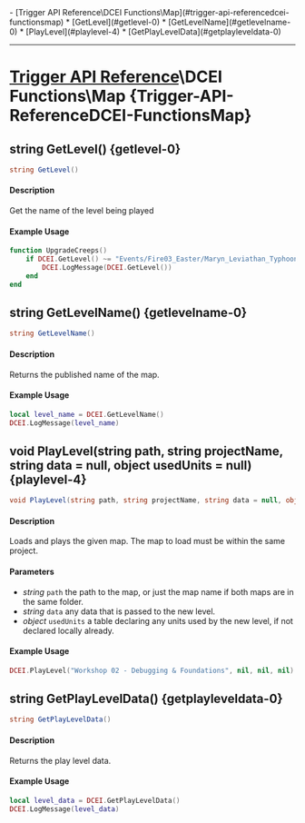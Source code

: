 <div id="toc" markdown="1">
- [Trigger API Reference\DCEI Functions\Map](#trigger-api-referencedcei-functionsmap)
  * [GetLevel](#getlevel-0)
  * [GetLevelName](#getlevelname-0)
  * [PlayLevel](#playlevel-4)
  * [GetPlayLevelData](#getplayleveldata-0)

</div>

***

# [Trigger API Reference](Trigger-API-Reference)\\DCEI Functions\Map {Trigger-API-ReferenceDCEI-FunctionsMap}

[](overview-start)

[](overview-end)

## string GetLevel() {getlevel-0}
```cs
string GetLevel()
```
#### Description
[](description-start)
Get the name of the level being played
[](description-end)

#### Example Usage
[](example-usage-start)
```lua
function UpgradeCreeps()
    if DCEI.GetLevel() ~= "Events/Fire03_Easter/Maryn_Leviathan_Typhoon/Level09" then
        DCEI.LogMessage(DCEI.GetLevel())
    end
end
```
[](example-usage-end)

[](extra-section-start)

[](extra-section-end)

## string GetLevelName() {getlevelname-0}
```cs
string GetLevelName()
```
#### Description
[](description-start)
Returns the published name of the map.
[](description-end)

#### Example Usage
[](example-usage-start)
```lua
local level_name = DCEI.GetLevelName()
DCEI.LogMessage(level_name)
```
[](example-usage-end)

[](extra-section-start)

[](extra-section-end)

## void PlayLevel(string path, string projectName, string data = null, object usedUnits = null) {playlevel-4}
```cs
void PlayLevel(string path, string projectName, string data = null, object usedUnits = null)
```
#### Description
[](description-start)
Loads and plays the given map. The map to load must be within the same project.
[](description-end)

#### Parameters
[](parameters-start)
- *string* `path` the path to the map, or just the map name if both maps are in the same folder.
- *string* `data` any data that is passed to the new level.
- *object* `usedUnits` a table declaring any units used by the new level, if not declared locally already.

[](parameters-end)

#### Example Usage
[](example-usage-start)

[](example-usage-end)

[](extra-section-start)
```lua
DCEI.PlayLevel("Workshop 02 - Debugging & Foundations", nil, nil, nil)
```
[](extra-section-end)

## string GetPlayLevelData() {getplayleveldata-0}
```cs
string GetPlayLevelData()
```
#### Description
[](description-start)
Returns the play level data.
[](description-end)

#### Example Usage
[](example-usage-start)
```lua
local level_data = DCEI.GetPlayLevelData()
DCEI.LogMessage(level_data)
```
[](example-usage-end)

[](extra-section-start)

[](extra-section-end)

